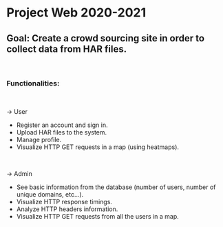 # Project Web 2020-2021

## Goal: Create a crowd sourcing site in order to collect data from HAR files.

<br>

### Functionalities:

<br>

-> User
  * Register an account and sign in.
  * Upload HAR files to the system.
  * Manage profile.
  * Visualize HTTP GET requests in a map (using heatmaps).

<br>

-> Admin
  * See basic information from the database (number of users, number of unique domains, etc...).
  * Visualize HTTP response timings.
  * Analyze HTTP headers information.
  * Visualize HTTP GET requests from all the users in a map.
